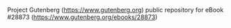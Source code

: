 Project Gutenberg (https://www.gutenberg.org) public repository for eBook #28873 (https://www.gutenberg.org/ebooks/28873)
